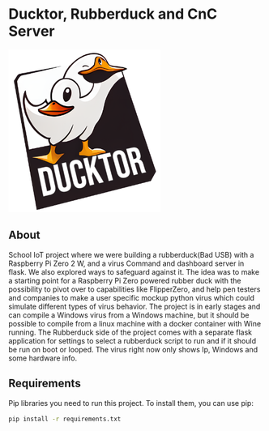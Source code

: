 # Ducktor, Rubberduck and CnC Server

<img src="https://raw.githubusercontent.com/IngvarOlsen/RubberDuckyCnC/main/ducktor/static/ducktor.png" width="300">

## About

School IoT project where we were building a rubberduck(Bad USB) with a Raspberry Pi Zero 2 W, and a virus Command and dashboard server in flask. We also explored ways to safeguard against it. The idea was to make a starting point for a Raspberry Pi Zero powered rubber duck with the possibility to pivot over to capabilities like FlipperZero, and help pen testers and companies to make a user specific mockup python virus which could simulate different types of virus behavior. The project is in early stages and can compile a Windows virus from a Windows machine, but it should be possible to compile from a linux machine with a docker container with Wine running. The Rubberduck side of the project comes with a separate flask application for settings to select a rubberduck script to run and if it should be run on boot or looped. The virus right now only shows Ip, Windows and some hardware info.

## Requirements

Pip libraries you need to run this project. To install them, you can use pip:

```bash
pip install -r requirements.txt
